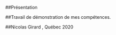 ##Présentation

##Travail de démonstration de mes compétences.









##Nicolas Girard , Québec 2020